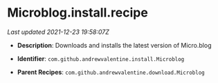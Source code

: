 # Microblog.install.recipe

_Last updated 2021-12-23 19:58:07Z_

- **Description**: Downloads and installs the latest version of Micro.blog

- **Identifier**: `com.github.andrewvalentine.install.Microblog`

- **Parent Recipes**: `com.github.andrewvalentine.download.Microblog`